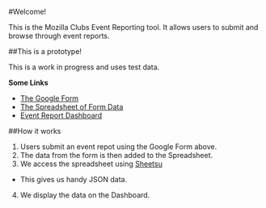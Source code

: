 #Welcome!

This is the Mozilla Clubs Event Reporting tool. It allows users to submit and browse through event reports.

##This is a prototype!

This is a work in progress and uses test data.

**Some Links**

* [The Google Form](http://goo.gl/forms/wDc7b8AqI3)
* [The Spreadsheet of Form Data](https://docs.google.com/spreadsheets/d/1QHl2bjBhMslyFzR5XXPzMLdzzx7oeSKTbgR5PM8qp64/edit#gid=1045576576)
* [Event Report Dashboard](mozilla.github.io/clubs-events)

##How it works

1. Users submit an event repot using the Google Form above.
2. The data from the form is then added to the Spreadsheet.
3. We access the spreadsheet using [Sheetsu](https://sheetsu.com/)
  * This gives us handy JSON data.
4. We display the data on the Dashboard.
